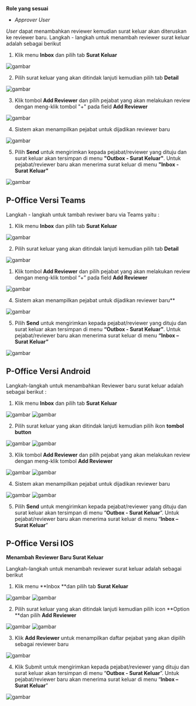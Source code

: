 **Role yang sesuai**

- *Approver User*

*User* dapat menambahkan reviewer kemudian surat keluar akan diteruskan ke reviewer baru. Langkah - langkah untuk menambah reviewer surat keluar adalah sebagai berikut

1. Klik menu **Inbox** dan pilih tab **Surat Keluar**

![gambar](SuratKeluar/SK_Web/SK47.png)

2. Pilih surat keluar yang akan ditindak lanjuti kemudian pilih tab **Detail**

![gambar](SuratKeluar/SK_Web/SK48.png)

3. Klik tombol **Add Reviewer** dan pilih pejabat yang akan melakukan review dengan meng-klik tombol "+" pada field **Add Reviewer**

![gambar](SuratKeluar/SK_Web/SK49.png)

4. Sistem akan menampilkan pejabat untuk dijadikan reviewer baru

![gambar](SuratKeluar/SK_Web/SK50.png)

5. Pilih **Send** untuk mengirimkan kepada pejabat/reviewer yang dituju dan surat keluar akan tersimpan di menu **"Outbox - Surat Keluar"**. Untuk pejabat/reviewer baru akan menerima surat keluar di menu **"Inbox - Surat Keluar"**

![gambar](SuratKeluar/SK_Web/SK51.png)

## **P-Office Versi Teams**


Langkah - langkah untuk tambah reviwer baru via Teams yaitu :

 1. Klik menu **Inbox** dan pilih tab **Surat Keluar**
 
 ![gambar](SuratKeluar/SK_Teams/SK49.png)

 2. Pilih surat keluar yang akan ditindak lanjuti kemudian pilih tab **Detail**
 
 ![gambar](SuratKeluar/SK_Teams/SK50.png)

 1. Klik tombol **Add Reviewer** dan pilih pejabat yang akan melakukan review dengan meng-klik tombol “+” pada field **Add Reviewer**
 
 ![gambar](SuratKeluar/SK_Teams/SK51.png)

 4.  Sistem akan menampilkan pejabat untuk dijadikan reviewer baru**
 
 ![gambar](SuratKeluar/SK_Teams/SK52.png)

 5.  Pilih **Send** untuk mengirimkan kepada pejabat/reviewer yang dituju dan surat keluar akan tersimpan di menu **“Outbox - Surat Keluar”**. Untuk pejabat/reviewer baru akan menerima surat keluar di menu **“Inbox – Surat Keluar”**
 
 ![gambar](SuratKeluar/SK_Teams/SK53.png)


## **P-Office Versi Android**

Langkah-langkah untuk menambahkan Reviewer baru surat keluar adalah sebagai berikut :

1. Klik menu **Inbox** dan pilih tab **Surat Keluar**

![gambar](SuratKeluar/SK_Android/ReviewerSK/A01.jpg) ![gambar](SuratKeluar/SK_Android/ReviewerSK/A02.jpg)

2. Pilih surat keluar yang akan ditindak lanjuti kemudian pilih ikon **tombol button**
   
![gambar](SuratKeluar/SK_Android/ReviewerSK/A03.jpg) ![gambar](SuratKeluar/SK_Android/ReviewerSK/A04.jpg)

3. Klik tombol **Add Reviewer** dan pilih pejabat yang akan melakukan review dengan meng-klik tombol **Add Reviewer**
   
![gambar](SuratKeluar/SK_Android/ReviewerSK/A05.jpg) ![gambar](SuratKeluar/SK_Android/ReviewerSK/A06.jpg)

4. Sistem akan menampilkan pejabat untuk dijadikan reviewer baru

![gambar](SuratKeluar/SK_Android/ReviewerSK/A07.jpg) ![gambar](SuratKeluar/SK_Android/ReviewerSK/A08.jpg)

5. Pilih **Send** untuk mengirimkan kepada pejabat/reviewer yang dituju dan surat keluar akan tersimpan di menu “**Outbox - Surat Keluar**”. Untuk pejabat/reviewer baru akan menerima surat keluar di menu “**Inbox – Surat Keluar**”



## **P-Office Versi IOS**

**Menambah Reviewer Baru Surat Keluar**

Langkah-langkah untuk menambah reviewer surat keluar adalah sebagai berikut

1.	Klik menu **Inbox **dan pilih tab **Surat Keluar**

![gambar](SuratKeluar/SK_IOS/SK-57.png)
![gambar](SuratKeluar/SK_IOS/SK-58.png)

2.	Pilih surat keluar yang akan ditindak lanjuti kemudian pilih icon **Option **dan pilih **Add Reviewer**

![gambar](SuratKeluar/SK_IOS/SK-59.png)
![gambar](SuratKeluar/SK_IOS/SK-60.png)

3.	Klik **Add Reviewer** untuk menampilkan daftar pejabat yang akan dipilih sebagai reviewer baru

![gambar](SuratKeluar/SK_IOS/SK-45.png)

4.	Klik Submit untuk mengirimkan kepada pejabat/reviewer yang dituju dan surat keluar akan tersimpan di menu “**Outbox - Surat Keluar**”. Untuk pejabat/reviewer baru akan menerima surat keluar di menu “**Inbox – Surat Keluar**”

![gambar](SuratKeluar/SK_IOS/SK-46.png)